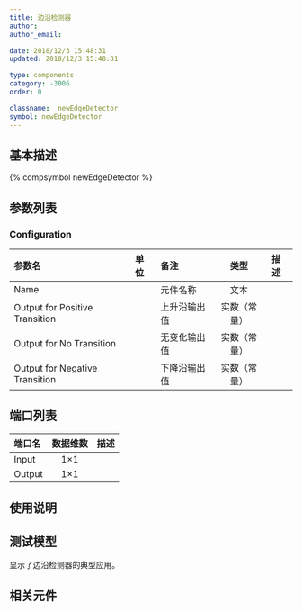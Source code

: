 ```yaml
---
title: 边沿检测器
author: 
author_email:

date: 2018/12/3 15:48:31
updated: 2018/12/3 15:48:31

type: components
category: -3006
order: 0

classname: _newEdgeDetector
symbol: newEdgeDetector
---
```

## 基本描述
{% compsymbol newEdgeDetector %}

## 参数列表
### Configuration
| 参数名 | 单位 | 备注 | 类型 | 描述 |
| :--- | :--- | :--- | :--: | :--- |
| Name |  | 元件名称 | 文本 |  |
| Output for Positive Transition |  | 上升沿输出值 | 实数（常量） |  |
| Output for No Transition |  | 无变化输出值 | 实数（常量） |  |
| Output for Negative Transition |  | 下降沿输出值 | 实数（常量） |  |


## 端口列表

| 端口名 | 数据维数 | 描述 |
| :--- | :--:  | :--- |
| Input | 1×1 | |                   
| Output | 1×1 | |                   

## 使用说明


## 测试模型
[<test name>](<test link>)显示了边沿检测器的典型应用。

## 相关元件


